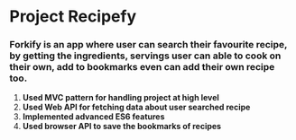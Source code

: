 # Project Recipefy

### Forkify is an app where user can search their favourite recipe, by getting the ingredients, servings user can able to cook on their own, add to bookmarks even can add their own recipe too.

1. **Used MVC pattern for handling project at high level**
2. **Used Web API for fetching data about user searched recipe**
3. **Implemented advanced ES6 features**
4. **Used browser API to save the bookmarks of recipes**